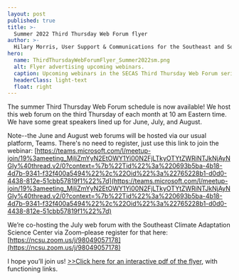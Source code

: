 ```yaml
---
layout: post
published: true
title: >-
  Summer 2022 Third Thursday Web Forum flyer
author: >-
  Hilary Morris, User Support & Communications for the Southeast and South Atlantic Blueprints
hero:
  name: ThirdThursdayWebForumFlyer_Summer2022sm.png
  alt: Flyer advertising upcoming webinars.
  caption: Upcoming webinars in the SECAS Third Thursday Web Forum series.
  headerClass: light-text
  float: right
---
```

The summer Third Thursday Web Forum schedule is now available! We host this web forum on the third Thursday of each month at 10 am Eastern time. We have some great speakers lined up for June, July, and August.<!--more-->

Note--the June and August web forums will be hosted via our usual platform, Teams. There's no need to register, just use this link to join the webinar: [https://teams.microsoft.com/l/meetup-join/19%3ameeting_MjliZmYyN2EtOWY1Yi00N2FjLTkyOTYtZWRiNTJkNjAyNGIy%40thread.v2/0?context=%7b%22Tid%22%3a%220693b5ba-4b18-4d7b-9341-f32f400a5494%22%2c%22Oid%22%3a%22765228b1-d0d0-4438-812e-51cbb57819f1%22%7d](https://teams.microsoft.com/l/meetup-join/19%3ameeting_MjliZmYyN2EtOWY1Yi00N2FjLTkyOTYtZWRiNTJkNjAyNGIy%40thread.v2/0?context=%7b%22Tid%22%3a%220693b5ba-4b18-4d7b-9341-f32f400a5494%22%2c%22Oid%22%3a%22765228b1-d0d0-4438-812e-51cbb57819f1%22%7d)

We’re co-hosting the July web forum with the Southeast Climate Adaptation Science Center via Zoom–please register for that here: [https://ncsu.zoom.us/j/98049057178](https://ncsu.zoom.us/j/98049057178)

I hope you’ll join us! <a href="http://secassoutheast.org/pdf/ThirdThursdayWebForumFlyer_Summer2022_sm.pdf">>>Click here for an interactive pdf of the flyer</a>, with functioning links.

